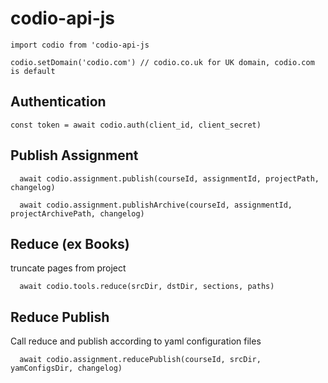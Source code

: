 # codio-api-js
```
import codio from 'codio-api-js

codio.setDomain('codio.com') // codio.co.uk for UK domain, codio.com is default
```

## Authentication
```
const token = await codio.auth(client_id, client_secret)
```

## Publish Assignment
```
  await codio.assignment.publish(courseId, assignmentId, projectPath, changelog)

  await codio.assignment.publishArchive(courseId, assignmentId, projectArchivePath, changelog)

```

## Reduce (ex Books)
truncate pages from project
```
  await codio.tools.reduce(srcDir, dstDir, sections, paths)
```

## Reduce Publish
Call reduce and publish according to yaml configuration files
```
  await codio.assignment.reducePublish(courseId, srcDir, yamConfigsDir, changelog)
```
